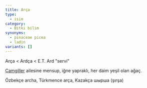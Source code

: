 ```yaml
---
title: Arça
type:
  - isim
category:
  - Bitki bilim
synonyms:
  - pinaceae picea
  - ladin
variants: []
---
```

Arça < Ardça < E.T. Ard "servi"

[Çamgiller](/sozluk/çam) ailesine mensup, iğne yapraklı, her daim yeşil olan ağaç.

Özbekçe archa, Türkmence arça, Kazakça шырша (şırşa)
